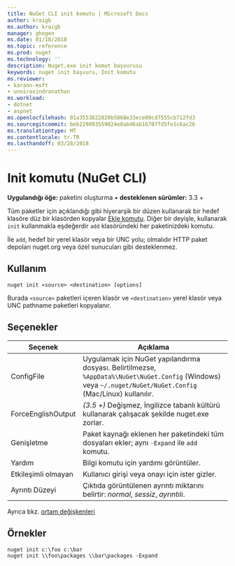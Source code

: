 ```yaml
---
title: NuGet CLI init komutu | Microsoft Docs
author: kraigb
ms.author: kraigb
manager: ghogen
ms.date: 01/18/2018
ms.topic: reference
ms.prod: nuget
ms.technology: ''
description: Nuget.exe init komut başvurusu
keywords: nuget init başvuru, Init komutu
ms.reviewer:
- karann-msft
- unniravindranathan
ms.workload:
- dotnet
- aspnet
ms.openlocfilehash: 01a3553622020b5868e33ece09cd7555cb712fd3
ms.sourcegitcommit: beb229893559824e8abd6ab16707fd5fe1c6ac26
ms.translationtype: MT
ms.contentlocale: tr-TR
ms.lasthandoff: 03/28/2018
---
```

# <a name="init-command-nuget-cli"></a>Init komutu (NuGet CLI)

**Uygulandığı öğe:** paketini oluşturma &bullet; **desteklenen sürümler:** 3.3 +

Tüm paketler için açıklandığı gibi hiyerarşik bir düzen kullanarak bir hedef klasöre düz bir klasörden kopyalar [Ekle komutu](cli-ref-add.md). Diğer bir deyişle, kullanarak `init` kullanmakla eşdeğerdir `add` klasöründeki her paketinizdeki komutu.

İle `add`, hedef bir yerel klasör veya bir UNC yolu; olmalıdır HTTP paket depoları nuget.org veya özel sunucuları gibi desteklenmez.

## <a name="usage"></a>Kullanım

```cli
nuget init <source> <destination> [options]
```

Burada `<source>` paketleri içeren klasör ve `<destination>` yerel klasör veya UNC pathname paketleri kopyalanır.

## <a name="options"></a>Seçenekler

| Seçenek | Açıklama |
| --- | --- |
| ConfigFile | Uygulamak için NuGet yapılandırma dosyası. Belirtilmezse, `%AppData%\NuGet\NuGet.Config` (Windows) veya `~/.nuget/NuGet/NuGet.Config` (Mac/Linux) kullanılır.|
| ForceEnglishOutput | *(3.5 +)*  Değişmez, İngilizce tabanlı kültürü kullanarak çalışacak şekilde nuget.exe zorlar. |
| Genişletme | Paket kaynağı eklenen her paketindeki tüm dosyaları ekler; aynı `-Expand` ile `add` komutu. |
| Yardım | Bilgi komutu için yardımı görüntüler. |
| Etkileşimli olmayan | Kullanıcı girişi veya onayı için ister gizler. |
| Ayrıntı Düzeyi | Çıktıda görüntülenen ayrıntı miktarını belirtir: *normal*, *sessiz*, *ayrıntılı*. |

Ayrıca bkz. [ortam değişkenleri](cli-ref-environment-variables.md)

## <a name="examples"></a>Örnekler

```cli
nuget init c:\foo c:\bar
nuget init \\foo\packages \\bar\packages -Expand
```
